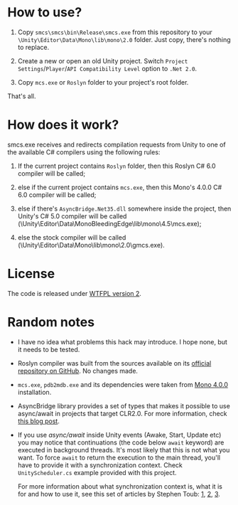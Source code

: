 # How to use? #

1. Copy `smcs\smcs\bin\Release\smcs.exe` from this repository to your `\Unity\Editor\Data\Mono\lib\mono\2.0` folder. Just copy, there's nothing to replace.

2. Create a new or open an old Unity project. Switch `Project Settings`/`Player`/`API Compatibility Level` option to `.Net 2.0`.

3. Copy `mcs.exe` or `Roslyn` folder to your project's root folder.

That's all.

# How does it work? #

smcs.exe receives and redirects compilation requests from Unity to one of the available C# compilers using the following rules:

1. If the current project contains `Roslyn` folder, then this Roslyn C# 6.0 compiler will be called;

2. else if the current project contains `mcs.exe`, then this Mono's 4.0.0 C# 6.0 compiler will be called;

3. else if there's `AsyncBridge.Net35.dll` somewhere inside the project, then Unity's C# 5.0 compiler will be called (\Unity\Editor\Data\MonoBleedingEdge\lib\mono\4.5\mcs.exe);

4. else the stock compiler will be called (\Unity\Editor\Data\Mono\lib\mono\2.0\gmcs.exe).

# License #

The code is released under [WTFPL version 2](http://www.wtfpl.net/about/).

# Random notes #

* I have no idea what problems this hack may introduce. I hope none, but it needs to be tested.


* Roslyn compiler was built from the sources available on its [official repository on GitHub][roslyn]. No changes made.


* `mcs.exe`, `pdb2mdb.exe` and its dependencies were taken from [Mono 4.0.0][mono] installation.


* AsyncBridge library provides a set of types that makes it possible to use async/await in projects that target CLR2.0. For more information, check [this blog post][asyncbridge].


* If you use _async/await_ inside Unity events (Awake, Start, Update etc) you may notice that continuations (the code below `await` keyword) are executed in background threads. It's most likely that this is not what you want. To force `await` to return the execution to the main thread, you'll have to provide it with a synchronization context. Check `UnityScheduler.cs` example provided with this project.

    For more information about what synchronization context is, what it is for and how to use it, see this set of articles by Stephen Toub: [1][synccontext1], [2][synccontext2], [3][synccontext3].

[mono]: http://www.mono-project.com/download/#download-win
[roslyn]: https://github.com/dotnet/roslyn
[asyncbridge]: https://www.simple-talk.com/blogs/2012/04/18/asyncbridge-write-async-code-for-net-3-5/
[synccontext1]: http://blogs.msdn.com/b/pfxteam/archive/2012/01/20/10259049.aspx
[synccontext2]: http://blogs.msdn.com/b/pfxteam/archive/2012/01/21/10259307.aspx
[synccontext3]: http://blogs.msdn.com/b/pfxteam/archive/2012/02/02/await-synchronizationcontext-and-console-apps-part-3.aspx
